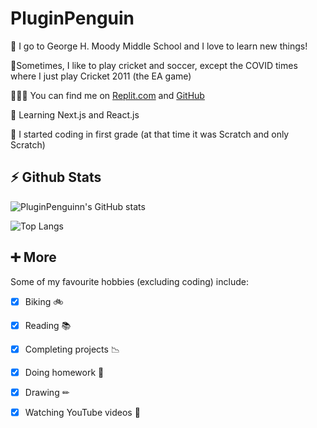 # PluginPenguin #

🏫 I go to George H. Moody Middle School and I love to learn new things!

🏏Sometimes, I like to play cricket and soccer, except the COVID times where I just play Cricket 2011 (the EA game)

👨🏻‍💻 You can find me on [Replit.com](http://repl.it/@YashasShah) and [GitHub](http://github.com/ParrotCode101)

🌱 Learning Next.js and React.js

🤯 I started coding in first grade (at that time it was Scratch and only Scratch)

##

## **⚡ Github Stats** ##

![PluginPenguinn's GitHub stats](https://github-readme-stats.vercel.app/api?username=PluginPenguin&show_icons=true&theme=cobalt)

![Top Langs](https://github-readme-stats.vercel.app/api/top-langs/?username=PluginPenguin&layout=compact&theme=cobalt)

##

## **➕ More** ##
Some of my favourite hobbies (excluding coding) include:
- [x] Biking 🚲
- [x] Reading 📚
- [x] Completing projects 📉
- [x] Doing homework 📝
- [x] Drawing ✏
- [x] Watching YouTube videos 📼


